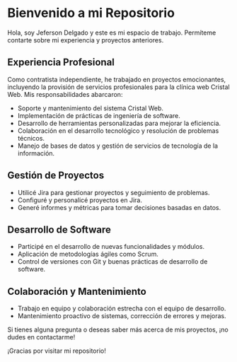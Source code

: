 # Bienvenido a mi Repositorio

Hola, soy Jeferson Delgado y este es mi espacio de trabajo. Permíteme contarte sobre mi experiencia y proyectos anteriores.

## Experiencia Profesional

Como contratista independiente, he trabajado en proyectos emocionantes, incluyendo la provisión de servicios profesionales para la clínica web Cristal Web. Mis responsabilidades abarcaron:

- Soporte y mantenimiento del sistema Cristal Web.
- Implementación de prácticas de ingeniería de software.
- Desarrollo de herramientas personalizadas para mejorar la eficiencia.
- Colaboración en el desarrollo tecnológico y resolución de problemas técnicos.
- Manejo de bases de datos y gestión de servicios de tecnología de la información.

## Gestión de Proyectos

- Utilicé Jira para gestionar proyectos y seguimiento de problemas.
- Configuré y personalicé proyectos en Jira.
- Generé informes y métricas para tomar decisiones basadas en datos.

## Desarrollo de Software

- Participé en el desarrollo de nuevas funcionalidades y módulos.
- Aplicación de metodologías ágiles como Scrum.
- Control de versiones con Git y buenas prácticas de desarrollo de software.

## Colaboración y Mantenimiento

- Trabajo en equipo y colaboración estrecha con el equipo de desarrollo.
- Mantenimiento proactivo de sistemas, corrección de errores y mejoras.

Si tienes alguna pregunta o deseas saber más acerca de mis proyectos, ¡no dudes en contactarme!

¡Gracias por visitar mi repositorio!
